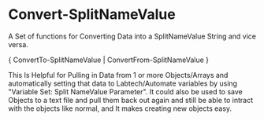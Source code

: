# Convert-SplitNameValue
A Set of functions for Converting Data into a SplitNameValue String and vice versa. 

{ ConvertTo-SplitNameValue | ConvertFrom-SplitNameValue }

This Is Helpful for Pulling in Data from 1 or more Objects/Arrays and automatically setting that data to Labtech/Automate variables by using "Variable Set: Split NameValue Parameter". It could also be used to save Objects to a text file and pull them back out again and still be able to intract with the objects like normal, and It makes creating new objects easy.
